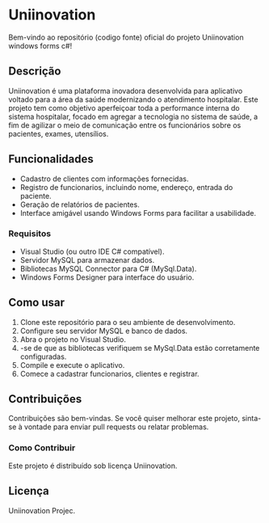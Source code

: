 # Uniinovation
Bem-vindo ao repositório (codigo fonte) oficial do projeto Uniinovation windows forms c#!

## Descrição
Uniinovation é uma plataforma inovadora desenvolvida para aplicativo voltado para a área da saúde modernizando o atendimento hospitalar. Este projeto tem como objetivo aperfeiçoar toda a performance interna do sistema hospitalar, focado em agregar a tecnologia no sistema de saúde, a fim de agilizar o meio de comunicação entre os funcionários sobre os pacientes, exames, utensílios.

## Funcionalidades
- Cadastro de clientes com informações fornecidas.
- Registro de funcionarios, incluindo nome, endereço, entrada do paciente.
- Geração de relatórios de pacientes.
- Interface amigável usando Windows Forms para facilitar a usabilidade.

### Requisitos
- Visual Studio (ou outro IDE C# compatível).
- Servidor MySQL para armazenar dados.
- Bibliotecas MySQL Connector para C# (MySql.Data).
- Windows Forms Designer para interface do usuário.

## Como usar
1. Clone este repositório para o seu ambiente de desenvolvimento.
2. Configure seu servidor MySQL e banco de dados.
3. Abra o projeto no Visual Studio.
4. -se de que as bibliotecas verifiquem se MySql.Data estão corretamente configuradas.
5. Compile e execute o aplicativo.
6. Comece a cadastrar funcionarios, clientes e registrar.

## Contribuições
Contribuições são bem-vindas. Se você quiser melhorar este projeto, sinta-se à vontade para enviar pull requests ou relatar problemas.
### Como Contribuir
Este projeto é distribuído sob licença Uniinovation.
   
## Licença
Uniinovation Projec.
